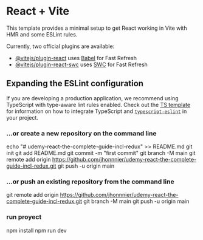 # React + Vite

This template provides a minimal setup to get React working in Vite with HMR and some ESLint rules.

Currently, two official plugins are available:

- [@vitejs/plugin-react](https://github.com/vitejs/vite-plugin-react/blob/main/packages/plugin-react) uses [Babel](https://babeljs.io/) for Fast Refresh
- [@vitejs/plugin-react-swc](https://github.com/vitejs/vite-plugin-react/blob/main/packages/plugin-react-swc) uses [SWC](https://swc.rs/) for Fast Refresh

## Expanding the ESLint configuration

If you are developing a production application, we recommend using TypeScript with type-aware lint rules enabled. Check out the [TS template](https://github.com/vitejs/vite/tree/main/packages/create-vite/template-react-ts) for information on how to integrate TypeScript and [`typescript-eslint`](https://typescript-eslint.io) in your project.

### …or create a new repository on the command line
echo "# udemy-react-the-complete-guide-incl-redux" >> README.md
git init
git add README.md
git commit -m "first commit"
git branch -M main
git remote add origin https://github.com/jhonnnier/udemy-react-the-complete-guide-incl-redux.git
git push -u origin main

### …or push an existing repository from the command line
git remote add origin https://github.com/jhonnnier/udemy-react-the-complete-guide-incl-redux.git
git branch -M main
git push -u origin main

### run proyect

npm install
npm run dev